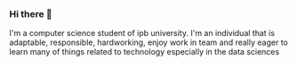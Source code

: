 ### Hi there 👋
I'm a computer science student of ipb university. I'm an individual that is adaptable, responsible, hardworking, enjoy work in team and
really eager to learn many of things related to technology especially in the data sciences

